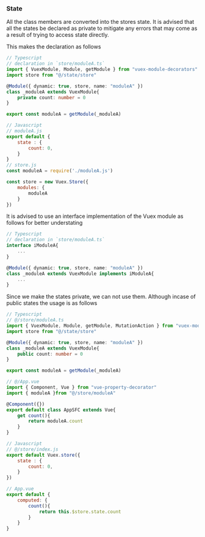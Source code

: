 ### State

All the class members are converted into the stores state.
It is advised that all the states be declared as private to mitigate any errors that may come as a result of trying to access state directly.

This makes the declaration as follows
```ts
// Typescript
// declaration in `store/moduleA.ts`
import { VuexModule, Module, getModule } from "vuex-module-decorators"
import store from "@/state/store"

@Module({ dynamic: true, store, name: "moduleA" })
class _moduleA extends VuexModule{
	private count: number = 0
}

export const moduleA = getModule(_moduleA)
```
```js
// Javascript
// moduleA.js
export default {
	state : {
		count: 0,
	}
}
// store.js
const moduleA = require('./moduleA.js')

const store = new Vuex.Store({
	modules: {
		moduleA
	}
})
```

It is advised to use an interface implementation of the Vuex module as follows for better understating
```ts
// Typescript
// declaration in `store/moduleA.ts`
interface iModuleA{
	...
}

@Module({ dynamic: true, store, name: "moduleA" })
class _moduleA extends VuexModule implements iModuleA{
	...
}
```

Since we make the states private, we can not use them. Although incase of public states the usage is as follows
```ts
// Typescript
// @/store/moduleA.ts
import { VuexModule, Module, getModule, MutationAction } from "vuex-module-decorators"
import store from "@/state/store"

@Module({ dynamic: true, store, name: "moduleA" })
class _moduleA extends VuexModule{
	public count: number = 0
}

export const moduleA = getModule(_moduleA)

// @/App.vue
import { Component, Vue } from "vue-property-decorator"
import { moduleA }from "@/store/moduleA"

@Component({})
export default class AppSFC extends Vue{
	get count(){
		return moduleA.count
	}
}
```
```js
// Javascript
// @/store/index.js
export default Vuex.store({
	state : {
		count: 0,
	}
})

// App.vue
export default {
	computed: {
		count(){
			return this.$store.state.count
		}
	}
}

```